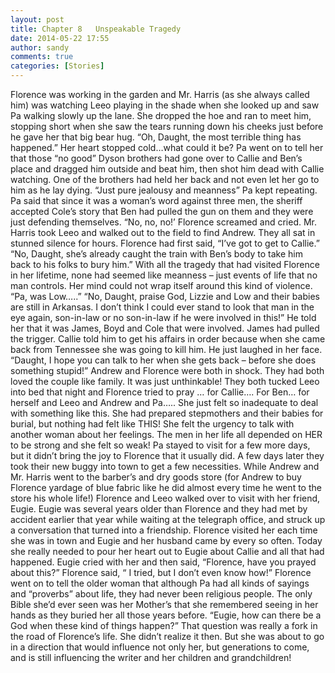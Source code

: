 ```yaml
---
layout: post
title: Chapter 8   Unspeakable Tragedy
date: 2014-05-22 17:55
author: sandy
comments: true
categories: [Stories]
---
```

Florence was working in the garden and Mr. Harris (as she always called him) was watching Leeo playing in the shade when she looked up and saw Pa walking slowly up the lane.  She dropped the hoe and ran to meet him, stopping short when she saw the tears running down his cheeks  just before he gave her that big bear hug.  “Oh, Daught, the most terrible thing has happened.”  Her heart stopped cold…what could it be?  Pa went on to tell her that  those “no good” Dyson  brothers had gone over to Callie and Ben’s place and dragged him outside and beat him, then shot him dead with Callie watching.  One of the brothers had held her back and not even let her go to him as he lay dying.  “Just pure jealousy and meanness” Pa kept repeating.  Pa said that since it was a woman’s word against three men, the sheriff accepted Cole’s story that Ben had pulled the gun on them and they were just defending themselves.  “No, no, no!’ Florence screamed and cried.  Mr. Harris took Leeo and walked out to the field to find Andrew.  They all sat in stunned silence for hours.  Florence had first said, “I’ve got to get to Callie.”  “No, Daught, she’s already caught the train with Ben’s body to take him back to his folks to bury him.”  With all the tragedy that had visited Florence in her lifetime, none had seemed like meanness – just events of life that no man controls.  Her mind could not wrap itself around this kind of violence.  “Pa, was Low…..”  “No, Daught,  praise God,  Lizzie and Low and their babies are still in Arkansas.  I don’t think I could ever stand to look that man in the eye again, son-in-law or no son-in-law if he were involved in this!”  He told her that it was James, Boyd and Cole that were involved.  James had pulled the trigger.  Callie told him to get his affairs in order because when she came back from Tennessee she was going to kill him.  He just laughed in her face.  “Daught, I hope you can talk to her when she gets back – before she does something stupid!”    Andrew and Florence were both in shock.  They had both loved the couple like family.  It was just unthinkable!  They both tucked Leeo into bed that night and Florence tried to pray … for Callie…. For Ben… for herself and Leeo and Andrew and Pa….. She just felt so inadequate to deal with something like this.  She had prepared stepmothers and their babies for burial, but nothing had felt like THIS!  She felt the urgency to talk with another woman about her feelings.  The men in her life all depended on HER to be strong and she felt so weak!
       Pa stayed to visit for a few more days, but it didn’t bring the joy to Florence that it usually did.  A few days later they took their new buggy into town to get a few necessities.  While Andrew and Mr. Harris went to the barber’s and dry goods store (for Andrew to buy Florence yardage of blue fabric like he did almost every time he went to the store his whole life!)  Florence and Leeo walked over to visit with her friend, Eugie.  Eugie was several years older than Florence and they had met by accident earlier that year while waiting at the telegraph office, and struck up a conversation that turned into a friendship.  Florence visited her each time she was in town and Eugie and her husband came by every so often.  Today she really needed to pour her heart out to Eugie about Callie and all that had happened.  Eugie cried with her and then said, “Florence, have you prayed about this?”  Florence said, “ I tried, but I don’t even know how!”  Florence went on to tell the older woman that although Pa had all kinds of sayings and “proverbs” about life, they had never been religious people.  The only Bible she’d ever seen was her Mother’s that she remembered seeing in her hands as they buried her all those years before.  “Eugie, how can there be a God when these kind of things happen?”  That question was really a fork in the road of Florence’s life.  She didn’t realize it then.  But she was about to go in a direction that would influence not only her, but generations to come, and is still influencing the writer and her children and grandchildren!


